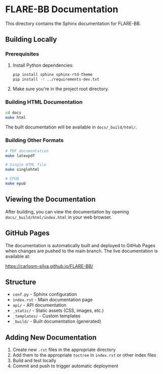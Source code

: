 # FLARE-BB Documentation

This directory contains the Sphinx documentation for FLARE-BB.

## Building Locally

### Prerequisites

1. Install Python dependencies:
   ```bash
   pip install sphinx sphinx-rtd-theme
   pip install -r ../requirements-dev.txt
   ```

2. Make sure you're in the project root directory.

### Building HTML Documentation

```bash
cd docs
make html
```

The built documentation will be available in `docs/_build/html/`.

### Building Other Formats

```bash
# PDF documentation
make latexpdf

# Single HTML file
make singlehtml

# EPUB
make epub
```

## Viewing the Documentation

After building, you can view the documentation by opening `docs/_build/html/index.html` in your web browser.

## GitHub Pages

The documentation is automatically built and deployed to GitHub Pages when changes are pushed to the main branch. The live documentation is available at:

https://carlosm-silva.github.io/FLARE-BB/

## Structure

- `conf.py` - Sphinx configuration
- `index.rst` - Main documentation page
- `api/` - API documentation
- `_static/` - Static assets (CSS, images, etc.)
- `_templates/` - Custom templates
- `_build/` - Built documentation (generated)

## Adding New Documentation

1. Create new `.rst` files in the appropriate directory
2. Add them to the appropriate `toctree` in `index.rst` or other index files
3. Build and test locally
4. Commit and push to trigger automatic deployment 
